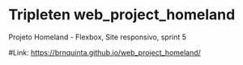 # Tripleten web_project_homeland

Projeto Homeland - Flexbox, Site responsivo, sprint 5

#Link: 
https://brnquinta.github.io/web_project_homeland/
